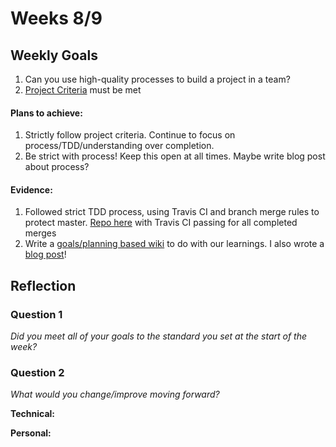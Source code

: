 # Weeks 8/9

## Weekly Goals

1. Can you use high-quality processes to build a project in a team?
2. [Project Criteria](https://github.com/makersacademy/course/blob/master/final_projects/project_criteria.md) must be met

#### Plans to achieve:

1. Strictly follow project criteria. Continue to focus on process/TDD/understanding over completion.
2. Be strict with process! Keep this open at all times. Maybe write blog post about process?

#### Evidence:

1. Followed strict TDD process, using Travis CI and branch merge rules to protect master. [Repo here](https://github.com/DanGyi23/acebook-rails-template-railz-rude-boiz) with Travis CI passing for all completed merges
2. Write a [goals/planning based wiki](https://github.com/DanGyi23/acebook-rails-template-railz-rude-boiz/blob/master/Learning-WIKI/Railz-Rude-Boiz-Wiki.md) to do with our learnings. I also wrote a [blog post](https://medium.com/@daniel.gyi/integrating-active-storage-with-your-existing-devise-framework-rails-bf9fc65a43c1)!


## Reflection


### Question 1

*Did you meet all of your goals to the standard you set at the start of the week?*


### Question 2

*What would you change/improve moving forward?*


**Technical:**


**Personal:**
